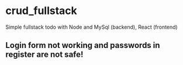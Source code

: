 # crud_fullstack
Simple fullstack todo with Node and MySql (backend), React (frontend) 

## Login form not working and passwords in register are not safe!

